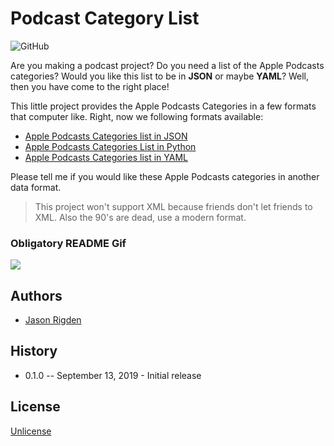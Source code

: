 
# Podcast Category List
![GitHub](https://img.shields.io/github/license/mr-rigden/Podcast-Categories-List?style=flat-square)


Are you making a podcast project? Do you need a list of the Apple Podcasts categories? Would you like this list to be in **JSON** or maybe **YAML**? Well, then you have come to the right place! 

This little project provides the Apple Podcasts Categories in a few formats that computer like.
Right, now we following formats available:

* [Apple Podcasts Categories list in JSON](https://raw.githubusercontent.com/mr-rigden/Podcast-Categories-List/master/podcast_categories_list.json)
* [Apple Podcasts Categories List in Python](https://raw.githubusercontent.com/mr-rigden/Podcast-Categories-List/master/podcast_categories_list.py)
* [Apple Podcasts Categories list in YAML](https://raw.githubusercontent.com/mr-rigden/Podcast-Categories-List/master/podcast_categories_list.yaml)

Please tell me if you would like these Apple Podcasts categories in another data format.

> This project won't support XML because friends don't let friends to XML. Also the 90's are dead, use a modern format.

### Obligatory README Gif
![](https://media.giphy.com/media/PmAVj4IxPxeLaSy9oE/source.gif)

## Authors
* [Jason Rigden](https://twitter.com/mr_rigden)

## History
* 0.1.0  -- September 13, 2019 - Initial release

## License
[Unlicense](http://unlicense.org/)
